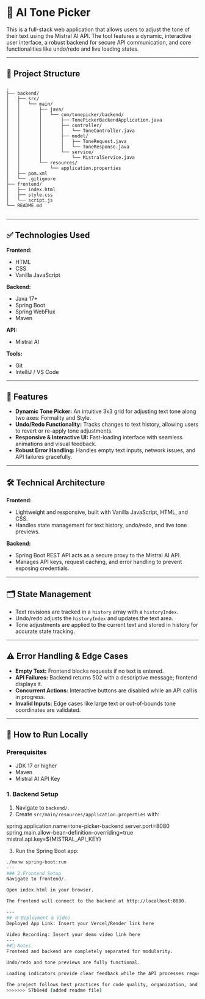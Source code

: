 
# 🤖 AI Tone Picker

This is a full-stack web application that allows users to adjust the tone of their text using the Mistral AI API. The tool features a dynamic, interactive user interface, a robust backend for secure API communication, and core functionalities like undo/redo and live loading states.

---

## 📁 Project Structure
       
```
.
├── backend/
│   ├── src/
│   │   └── main/
│   │       ├── java/
│   │       │   └── com/tonepicker/backend/
│   │       │       ├── TonePickerBackendApplication.java
│   │       │       ├── controller/
│   │       │       │   └── ToneController.java
│   │       │       ├── model/
│   │       │       │   ├── ToneRequest.java
│   │       │       │   └── ToneResponse.java
│   │       │       └── service/
│   │       │           └── MistralService.java
│   │       └── resources/
│   │           └── application.properties
│   ├── pom.xml
│   └── .gitignore
├── frontend/
│   ├── index.html
│   ├── style.css
│   └── script.js
└── README.md
       
```
---
## ✅ Technologies Used

**Frontend:**  
- HTML  
- CSS  
- Vanilla JavaScript  

**Backend:**  
- Java 17+  
- Spring Boot  
- Spring WebFlux  
- Maven  

**API:**  
- Mistral AI  

**Tools:**  
- Git  
- IntelliJ / VS Code  

---

## 📌 Features

- **Dynamic Tone Picker:** An intuitive 3x3 grid for adjusting text tone along two axes: Formality and Style.  
- **Undo/Redo Functionality:** Tracks changes to text history, allowing users to revert or re-apply tone adjustments.  
- **Responsive & Interactive UI:** Fast-loading interface with seamless animations and visual feedback.  
- **Robust Error Handling:** Handles empty text inputs, network issues, and API failures gracefully.

---

## 🛠️ Technical Architecture

**Frontend:**  
- Lightweight and responsive, built with Vanilla JavaScript, HTML, and CSS.  
- Handles state management for text history, undo/redo, and live tone previews.  

**Backend:**  
- Spring Boot REST API acts as a secure proxy to the Mistral AI API.  
- Manages API keys, request caching, and error handling to prevent exposing credentials.  

---

## 🗂 State Management

- Text revisions are tracked in a `history` array with a `historyIndex`.  
- Undo/redo adjusts the `historyIndex` and updates the text area.  
- Tone adjustments are applied to the current text and stored in history for accurate state tracking.

---

## ⚠ Error Handling & Edge Cases

- **Empty Text:** Frontend blocks requests if no text is entered.  
- **API Failures:** Backend returns 502 with a descriptive message; frontend displays it.  
- **Concurrent Actions:** Interactive buttons are disabled while an API call is in progress.  
- **Invalid Inputs:** Edge cases like large text or out-of-bounds tone coordinates are validated.

---

## 🚀 How to Run Locally

### Prerequisites
- JDK 17 or higher  
- Maven  
- Mistral AI API Key  

### 1. Backend Setup
1. Navigate to `backend/`.  
2. Create `src/main/resources/application.properties` with:

spring.application.name=tone-picker-backend
server.port=8080
spring.main.allow-bean-definition-overriding=true
mistral.api.key=${MISTRAL_API_KEY}



3. Run the Spring Boot app:

```bash
./mvnw spring-boot:run
---
### 2.Frontend Setup
Navigate to frontend/.

Open index.html in your browser.

The frontend will connect to the backend at http://localhost:8080.

---
## 🌐 Deployment & Video
Deployed App Link: Insert your Vercel/Render link here

Video Recording: Insert your demo video link here
---
##📝 Notes
Frontend and backend are completely separated for modularity.

Undo/redo and tone previews are fully functional.

Loading indicators provide clear feedback while the API processes requests.

The project follows best practices for code quality, organization, and UX.
>>>>>>> 57b8e4d (added readme file)
